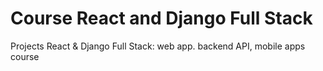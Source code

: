 # Course React and Django Full Stack
Projects React &amp; Django Full Stack: web app. backend API, mobile apps course
